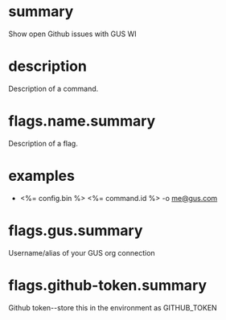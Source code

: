 # summary

Show open Github issues with GUS WI

# description

Description of a command.

# flags.name.summary

Description of a flag.

# examples

- <%= config.bin %> <%= command.id %> -o me@gus.com

# flags.gus.summary

Username/alias of your GUS org connection

# flags.github-token.summary

Github token--store this in the environment as GITHUB_TOKEN
